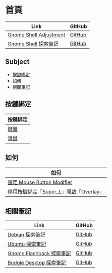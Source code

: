 

# 首頁

| Link | GitHub |
| ---- | ------ |
| [Gnome Shell Adjustment](https://samwhelp.github.io/gnome-shell-adjustment/) | [GitHub](https://github.com/samwhelp/gnome-shell-adjustment) |
| [Gnome Shell 探索筆記](https://samwhelp.github.io/note-about-gnome-shell/) | [GitHub](https://github.com/samwhelp/note-about-gnome-shell) |


## Subject

* [按鍵綁定](#按鍵綁定)
* [如何](#如何)
* [相關筆記](#相關筆記)




## 按鍵綁定

| 按鍵綁定 |
| --- |
| [鍵盤](https://samwhelp.github.io/note-about-gnome-shell/read/config/keybind.html) |
| [滑鼠](https://samwhelp.github.io/note-about-gnome-shell/read/config/mousebind.html) |




## 如何

| [如何](https://samwhelp.github.io/note-about-mate/read/howto.html) |
| ------- |
| [設定 Mouse Button Modifier](https://samwhelp.github.io/note-about-gnome-shell/read/howto/config-mouse-button-modifier.html) |
| [停用按鍵綁定「Super_L」開啟「Overlay」](https://samwhelp.github.io/note-about-gnome-shell/read/howto/disable-keybind-open-overlay.html) |




## 相關筆記

| Link | GitHub |
| ---- | ------ |
| [Debian 探索筆記](https://samwhelp.github.io/note-about-debian/) | [GitHub](https://github.com/samwhelp/note-about-debian) |
| [Ubuntu 探索筆記](https://samwhelp.github.io/note-about-ubuntu/) | [GitHub](https://github.com/samwhelp/note-about-ubuntu) |
| [Gnome Flashback 探索筆記](https://samwhelp.github.io/note-about-gnome-flashback/) | [GitHub](https://github.com/samwhelp/note-about-gnome-flashback) |
| [Budgie Desktop 探索筆記](https://samwhelp.github.io/note-about-budgie/) | [GitHub](https://github.com/samwhelp/note-about-budgie) |
